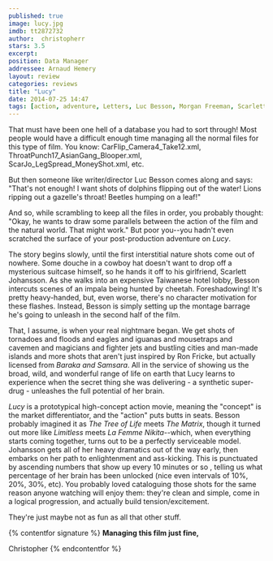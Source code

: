 ```yaml
---
published: true
image: lucy.jpg
imdb: tt2872732
author:  christopherr
stars: 3.5
excerpt: 
position: Data Manager
addressee: Arnaud Hemery
layout: review
categories: reviews
title: "Lucy"
date: 2014-07-25 14:47
tags: [action, adventure, Letters, Luc Besson, Morgan Freeman, Scarlett Johansson, sci-fi]
---
```



That must have been one hell of a database you had to sort through! Most people would have a difficult enough time managing all the normal files for this type of film. You know: CarFlip_Camera4_Take12.xml, ThroatPunch17_AsianGang_Blooper.xml, ScarJo_LegSpread_MoneyShot.xml, etc.

But then someone like writer/director Luc Besson comes along and says: "That's not enough! I want shots of dolphins flipping out of the water! Lions ripping out a gazelle's throat! Beetles humping on a leaf!"

And so, while scrambling to keep all the files in order, you probably thought: "Okay, he wants to draw some parallels between the action of the film and the natural world. That might work." But poor you--you hadn't even scratched the surface of your post-production adventure on _Lucy_.



The story begins slowly, until the first interstitial nature shots come out of nowhere. Some douche in a cowboy hat doesn't want to drop off a mysterious suitcase himself, so he hands it off to his girlfriend, Scarlett Johansson. As she walks into an expensive Taiwanese hotel lobby, Besson intercuts scenes of an impala being hunted by cheetah. Foreshadowing! It's pretty heavy-handed, but, even worse, there's no character motivation for these flashes. Instead, Besson is simply setting up the montage barrage he's going to unleash in the second half of the film.

That, I assume, is when your real nightmare began. We get shots of tornadoes and floods and eagles and iguanas and mousetraps and cavemen and magicians and fighter jets and bustling cities and man-made islands and more shots that aren't just inspired by Ron Fricke, but actually licensed from _Baraka _and_ Samsara_. All in the service of showing us the broad, wild, and wonderful range of life on earth that Lucy learns to experience when the secret thing she was delivering - a synthetic super-drug - unleashes the full potential of her brain.

_Lucy_ is a prototypical high-concept action movie, meaning the "concept" is the market differentiator, and the "action" puts butts in seats. Besson probably imagined it as _The Tree of Life_ meets _The Matrix_, though it turned out more like _Limitless_ meets _La Femme Nikita_--which, when everything starts coming together, turns out to be a perfectly serviceable model. Johansson gets all of her heavy dramatics out of the way early, then embarks on her path to enlightenment and ass-kicking. This is punctuated by ascending numbers that show up every 10 minutes or so , telling us what percentage of her brain has been unlocked (nice even intervals of 10%, 20%, 30%, etc). You probably loved cataloguing those shots for the same reason anyone watching will enjoy them: they're clean and simple, come in a logical progression, and actually build tension/excitement.

They're just maybe not as fun as all that other stuff.

{% contentfor signature %}
**Managing this film just fine,** 

Christopher
{% endcontentfor %}